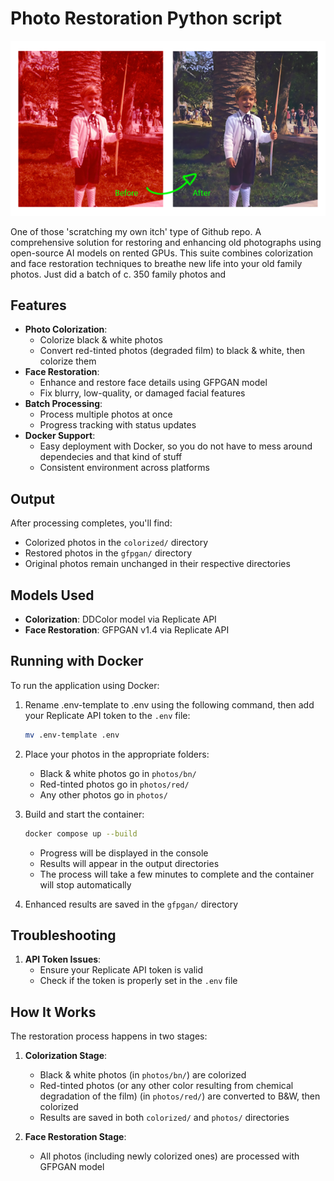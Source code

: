# Photo Restoration Python script

![Sample](sample.png)

One of those 'scratching my own itch' type of Github repo. A comprehensive solution for restoring and enhancing old photographs using open-source AI models on rented GPUs. This suite combines colorization and face restoration techniques to breathe new life into your old family photos. Just did a batch of c. 350 family photos and 

## Features

- **Photo Colorization**: 
  - Colorize black & white photos
  - Convert red-tinted photos (degraded film) to black & white, then colorize them
- **Face Restoration**: 
  - Enhance and restore face details using GFPGAN model
  - Fix blurry, low-quality, or damaged facial features
- **Batch Processing**:
  - Process multiple photos at once
  - Progress tracking with status updates
- **Docker Support**:
  - Easy deployment with Docker, so you do not have to mess around dependecies and that kind of stuff
  - Consistent environment across platforms

## Output

After processing completes, you'll find:
- Colorized photos in the `colorized/` directory
- Restored photos in the `gfpgan/` directory
- Original photos remain unchanged in their respective directories

## Models Used

- **Colorization**: DDColor model via Replicate API
- **Face Restoration**: GFPGAN v1.4 via Replicate API


## Running with Docker

To run the application using Docker:

1. Rename .env-template to .env using the following command, then add your Replicate API token to the `.env` file:
   ```bash
   mv .env-template .env
   ```

2. Place your photos in the appropriate folders:
   - Black & white photos go in `photos/bn/`
   - Red-tinted photos go in `photos/red/`
   - Any other photos go in `photos/`

3. Build and start the container:
   ```bash
   docker compose up --build
   ```
   - Progress will be displayed in the console
   - Results will appear in the output directories
   - The process will take a few minutes to complete and the container will stop automatically

4. Enhanced results are saved in the `gfpgan/` directory


## Troubleshooting

1. **API Token Issues**:
   - Ensure your Replicate API token is valid
   - Check if the token is properly set in the `.env` file

## How It Works

The restoration process happens in two stages:

1. **Colorization Stage**:
   - Black & white photos (in `photos/bn/`) are colorized
   - Red-tinted photos (or any other color resulting from chemical degradation of the film) (in `photos/red/`) are converted to B&W, then colorized
   - Results are saved in both `colorized/` and `photos/` directories

2. **Face Restoration Stage**:
   - All photos (including newly colorized ones) are processed with GFPGAN model





